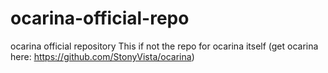 # ocarina-official-repo
ocarina official repository
This if not the repo for ocarina itself (get ocarina here: https://github.com/StonyVista/ocarina)
